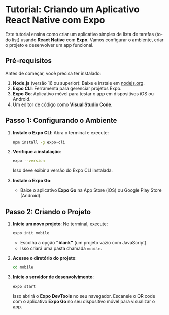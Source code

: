# Tutorial: Criando um Aplicativo React Native com Expo

Este tutorial ensina como criar um aplicativo simples de lista de tarefas (to-do list) usando **React Native** com **Expo**. Vamos configurar o ambiente, criar o projeto e desenvolver um app funcional.


## Pré-requisitos

Antes de começar, você precisa ter instalado:

1. **Node.js** (versão 16 ou superior): Baixe e instale em [nodejs.org](https://nodejs.org).
2. **Expo CLI**: Ferramenta para gerenciar projetos Expo.
3. **Expo Go**: Aplicativo móvel para testar o app em dispositivos iOS ou Android.
4. Um editor de código como **Visual Studio Code**.


## Passo 1: Configurando o Ambiente

1. **Instale o Expo CLI**:
   Abra o terminal e execute:
   ```bash
   npm install -g expo-cli
   ```

2. **Verifique a instalação**:
   ```bash
   expo --version
   ```
   Isso deve exibir a versão do Expo CLI instalada.

3. **Instale o Expo Go**:
   - Baixe o aplicativo **Expo Go** na App Store (iOS) ou Google Play Store (Android).


## Passo 2: Criando o Projeto

1. **Inicie um novo projeto**:
   No terminal, execute:
   ```bash
   expo init mobile
   ```
   - Escolha a opção **"blank"** (um projeto vazio com JavaScript).
   - Isso criará uma pasta chamada `mobile`.

2. **Acesse o diretório do projeto**:
   ```bash
   cd mobile
   ```

3. **Inicie o servidor de desenvolvimento**:
   ```bash
   expo start
   ```
   Isso abrirá o **Expo DevTools** no seu navegador. Escaneie o QR code com o aplicativo **Expo Go** no seu dispositivo móvel para visualizar o app.

